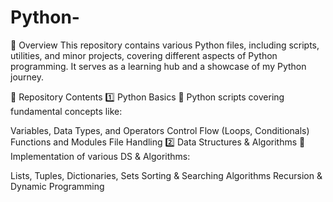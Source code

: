 # Python-
📌 Overview
This repository contains various Python files, including scripts, utilities, and minor projects, covering different aspects of Python programming. It serves as a learning hub and a showcase of my Python journey.

📂 Repository Contents
1️⃣ Python Basics
📜 Python scripts covering fundamental concepts like:

Variables, Data Types, and Operators
Control Flow (Loops, Conditionals)
Functions and Modules
File Handling
2️⃣ Data Structures & Algorithms
📜 Implementation of various DS & Algorithms:

Lists, Tuples, Dictionaries, Sets
Sorting & Searching Algorithms
Recursion & Dynamic Programming
